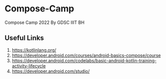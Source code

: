 # Compose-Camp
Compose Camp 2022 By GDSC IIIT BH

## Useful Links
1. https://kotlinlang.org/
2. https://developer.android.com/courses/android-basics-compose/course
3. https://developer.android.com/codelabs/basic-android-kotlin-training-activity-lifecycle
4. https://developer.android.com/studio/
